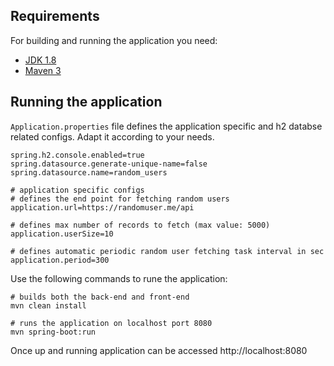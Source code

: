 ## Requirements

For building and running the application you need:

- [JDK 1.8](http://www.oracle.com/technetwork/java/javase/downloads/jdk8-downloads-2133151.html)
- [Maven 3](https://maven.apache.org)

## Running the application

`Application.properties` file defines the application specific and h2 databse related configs. Adapt it according to your needs.
```shell
spring.h2.console.enabled=true
spring.datasource.generate-unique-name=false
spring.datasource.name=random_users

# application specific configs
# defines the end point for fetching random users
application.url=https://randomuser.me/api

# defines max number of records to fetch (max value: 5000)
application.userSize=10

# defines automatic periodic random user fetching task interval in sec
application.period=300
```

Use the following commands to rune the application:

```shell
# builds both the back-end and front-end
mvn clean install

# runs the application on localhost port 8080
mvn spring-boot:run
```

Once up and running application can be accessed http://localhost:8080